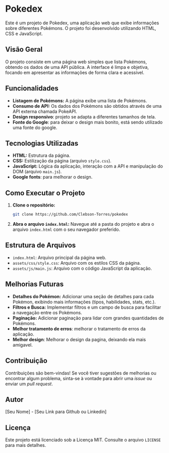 # Pokedex

Este é um projeto de Pokedex, uma aplicação web que exibe informações sobre diferentes Pokémons. O projeto foi desenvolvido utilizando HTML, CSS e JavaScript.

## Visão Geral

O projeto consiste em uma página web simples que lista Pokémons, obtendo os dados de uma API pública. A interface é limpa e objetiva, focando em apresentar as informações de forma clara e acessível.

## Funcionalidades

*   **Listagem de Pokémons:** A página exibe uma lista de Pokémons.
*   **Consumo de API:** Os dados dos Pokémons são obtidos através de uma API externa chamada PokeAPI.
* **Design responsivo**: projeto se adapta a diferentes tamanhos de tela.
* **Fonte do Google**: para deixar o design mais bonito, está sendo utilizado uma fonte do google.

## Tecnologias Utilizadas

*   **HTML:** Estrutura da página.
*   **CSS:** Estilização da página (arquivo `style.css`).
*   **JavaScript:** Lógica da aplicação, interação com a API e manipulação do DOM (arquivo `main.js`).
* **Google fonts**: para melhorar o design.

## Como Executar o Projeto

1.  **Clone o repositório:**
    ```bash
    git clone https://github.com/Clebson-Torres/pokedex
    ```
2.  **Abra o arquivo `index.html`:** Navegue até a pasta do projeto e abra o arquivo `index.html` com o seu navegador preferido.

## Estrutura de Arquivos

*   `index.html`: Arquivo principal da página web.
*   `assets/css/style.css`: Arquivo com os estilos CSS da página.
*   `assets/js/main.js`: Arquivo com o código JavaScript da aplicação.

## Melhorias Futuras

*   **Detalhes do Pokémon:** Adicionar uma seção de detalhes para cada Pokémon, exibindo mais informações (tipos, habilidades, stats, etc.).
*   **Filtros e Busca:** Implementar filtros e um campo de busca para facilitar a navegação entre os Pokémons.
*   **Paginação:** Adicionar paginação para lidar com grandes quantidades de Pokémons.
*   **Melhor tratamento de erros**: melhorar o tratamento de erros da aplicação.
* **Melhor design**: Melhorar o design da pagina, deixando ela mais amigavel.

## Contribuição

Contribuições são bem-vindas! Se você tiver sugestões de melhorias ou encontrar algum problema, sinta-se à vontade para abrir uma *issue* ou enviar um *pull request*.

## Autor

[Seu Nome] - [Seu Link para Github ou Linkedin]

## Licença

Este projeto está licenciado sob a Licença MIT. Consulte o arquivo `LICENSE` para mais detalhes.
